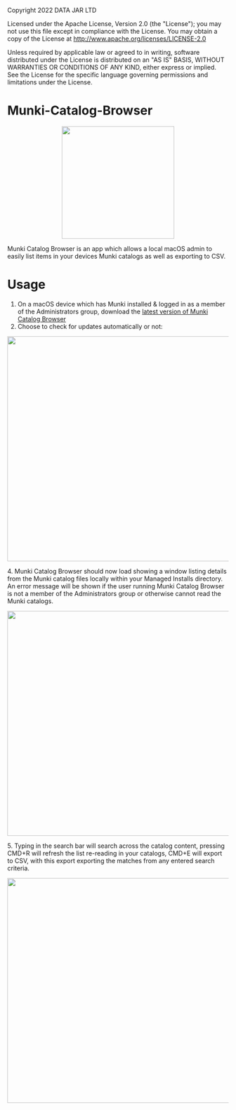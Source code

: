 Copyright 2022 DATA JAR LTD

Licensed under the Apache License, Version 2.0 (the "License"); you may not use this file except in compliance with the License. You may obtain a copy of the License at http://www.apache.org/licenses/LICENSE-2.0

Unless required by applicable law or agreed to in writing, software distributed under the License is distributed on an "AS IS" BASIS, WITHOUT WARRANTIES OR CONDITIONS OF ANY KIND, either express or implied. See the License for the specific language governing permissions and limitations under the License.

# Munki-Catalog-Browser
<p align="center"><img src="/../assets/images/MunkiCatalogBrowserx1024.png" width="256" height="256"></p>

Munki Catalog Browser is an app which allows a local macOS admin to easily list items in your devices Munki catalogs as well as exporting to CSV.

# Usage
1. On a macOS device which has Munki installed & logged in as a member of the Administrators group, download the [latest version of Munki Catalog Browser](https://github.com/dataJAR/Munki-Catalog-Browser/releases/latest)
3. Choose to check for updates automatically or not:
<p align="center"><img src="/../assets/images/Screenshot%202019-11-09%2015.53.11.png" width="512"></p>
4. Munki Catalog Browser should now load showing a window listing details from the Munki catalog files locally within your Managed Installs directory. An error message will be shown if the user running Munki Catalog Browser is not a member of the Administrators group or otherwise cannot read the Munki catalogs.<p align="center"><img src="/../assets/images/Screenshot%202019-11-09%2014.31.49.png" width="512"></p>
5. Typing in the search bar will search across the catalog content, pressing CMD+R will refresh the list re-reading in your catalogs, CMD+E will export to CSV, with this export exporting the matches from any entered search criteria.
<p align="center"><img src="/../assets/images/Screenshot%202019-11-09%2013.59.20.png" width="512"></p>
